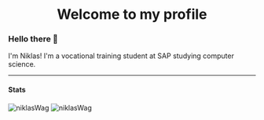 <h1 align="center">Welcome to my profile</h1>
<h3 align="left">Hello there 👋</h3>
<p align="left">I'm Niklas! I'm a vocational training student at SAP studying computer science.</p>

---

#### Stats
<div>
  <img align="center" src="https://github-readme-stats.vercel.app/api?username=niklasWag&show_icons=true&theme=chartreuse-dark&locale=en&count_private=true&custom_title=My GitHub Stats" alt="niklasWag" />   
  <img align="center" src="https://github-readme-stats.vercel.app/api/top-langs/?username=niklasWag&layout=compact&theme=chartreuse-dark&count_private=true" alt="niklasWag" />
</div>





<!--
**Niklas227/Niklas227** is a ✨ _special_ ✨ repository because its `README.md` (this file) appears on your GitHub profile.

Here are some ideas to get you started:

- 🔭 I’m currently working on ...
- 🌱 I’m currently learning ...
- 👯 I’m looking to collaborate on ...
- 🤔 I’m looking for help with ...
- 💬 Ask me about ...
- 📫 How to reach me: ...
- 😄 Pronouns: ...
- ⚡ Fun fact: ...
-->
